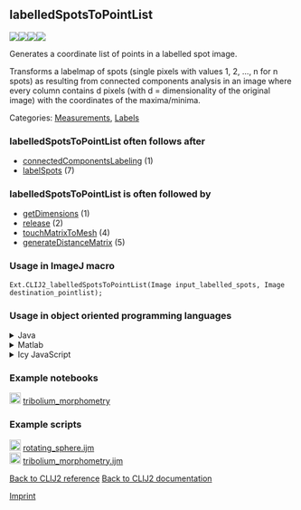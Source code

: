 ## labelledSpotsToPointList
<img src="images/mini_empty_logo.png"/><img src="images/mini_clij2_logo.png"/><img src="images/mini_clijx_logo.png"/><img src="images/mini_empty_logo.png"/>

Generates a coordinate list of points in a labelled spot image. 

Transforms a labelmap of spots (single pixels with values 1, 2, ..., n for n spots) as resulting 
from connected components analysis in an image where every column contains d 
pixels (with d = dimensionality of the original image) with the coordinates of the maxima/minima.

Categories: [Measurements](https://clij.github.io/clij2-docs/reference__measurement), [Labels](https://clij.github.io/clij2-docs/reference__label)

### labelledSpotsToPointList often follows after
* <a href="reference_connectedComponentsLabeling">connectedComponentsLabeling</a> (1)
* <a href="reference_labelSpots">labelSpots</a> (7)


### labelledSpotsToPointList is often followed by
* <a href="reference_getDimensions">getDimensions</a> (1)
* <a href="reference_release">release</a> (2)
* <a href="reference_touchMatrixToMesh">touchMatrixToMesh</a> (4)
* <a href="reference_generateDistanceMatrix">generateDistanceMatrix</a> (5)


### Usage in ImageJ macro
```
Ext.CLIJ2_labelledSpotsToPointList(Image input_labelled_spots, Image destination_pointlist);
```


### Usage in object oriented programming languages



<details>

<summary>
Java
</summary>
<pre class="highlight">// init CLIJ and GPU
import net.haesleinhuepf.clij2.CLIJ2;
import net.haesleinhuepf.clij.clearcl.ClearCLBuffer;
CLIJ2 clij2 = CLIJ2.getInstance();

// get input parameters
ClearCLBuffer input_labelled_spots = clij2.push(input_labelled_spotsImagePlus);
destination_pointlist = clij2.create(input_labelled_spots);
</pre>

<pre class="highlight">
// Execute operation on GPU
clij2.labelledSpotsToPointList(input_labelled_spots, destination_pointlist);
</pre>

<pre class="highlight">
// show result
destination_pointlistImagePlus = clij2.pull(destination_pointlist);
destination_pointlistImagePlus.show();

// cleanup memory on GPU
clij2.release(input_labelled_spots);
clij2.release(destination_pointlist);
</pre>

</details>



<details>

<summary>
Matlab
</summary>
<pre class="highlight">% init CLIJ and GPU
clij2 = init_clatlab();

% get input parameters
input_labelled_spots = clij2.pushMat(input_labelled_spots_matrix);
destination_pointlist = clij2.create(input_labelled_spots);
</pre>

<pre class="highlight">
% Execute operation on GPU
clij2.labelledSpotsToPointList(input_labelled_spots, destination_pointlist);
</pre>

<pre class="highlight">
% show result
destination_pointlist = clij2.pullMat(destination_pointlist)

% cleanup memory on GPU
clij2.release(input_labelled_spots);
clij2.release(destination_pointlist);
</pre>

</details>



<details>

<summary>
Icy JavaScript
</summary>
<pre class="highlight">// init CLIJ and GPU
importClass(net.haesleinhuepf.clicy.CLICY);
importClass(Packages.icy.main.Icy);

clij2 = CLICY.getInstance();

// get input parameters
input_labelled_spots_sequence = getSequence();
input_labelled_spots = clij2.pushSequence(input_labelled_spots_sequence);
destination_pointlist = clij2.create(input_labelled_spots);
</pre>

<pre class="highlight">
// Execute operation on GPU
clij2.labelledSpotsToPointList(input_labelled_spots, destination_pointlist);
</pre>

<pre class="highlight">
// show result
destination_pointlist_sequence = clij2.pullSequence(destination_pointlist)
Icy.addSequence(destination_pointlist_sequence);
// cleanup memory on GPU
clij2.release(input_labelled_spots);
clij2.release(destination_pointlist);
</pre>

</details>





### Example notebooks
<a href="https://clij.github.io/clij2-docs/md/tribolium_morphometry"><img src="images/language_macro.png" height="20"/></a> [tribolium_morphometry](https://clij.github.io/clij2-docs/md/tribolium_morphometry)  




### Example scripts
<a href="https://github.com/clij/clij2-docs/blob/master/src/main/macro/rotating_sphere.ijm"><img src="images/language_macro.png" height="20"/></a> [rotating_sphere.ijm](https://github.com/clij/clij2-docs/blob/master/src/main/macro/rotating_sphere.ijm)  
<a href="https://github.com/clij/clij2-docs/blob/master/src/main/macro/tribolium_morphometry.ijm"><img src="images/language_macro.png" height="20"/></a> [tribolium_morphometry.ijm](https://github.com/clij/clij2-docs/blob/master/src/main/macro/tribolium_morphometry.ijm)  


[Back to CLIJ2 reference](https://clij.github.io/clij2-docs/reference)
[Back to CLIJ2 documentation](https://clij.github.io/clij2-docs)

[Imprint](https://clij.github.io/imprint)
